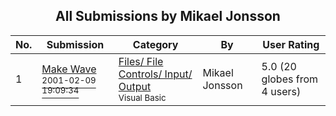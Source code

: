 ﻿<div align="center">

## All Submissions by Mikael Jonsson

</div>

No.  | Submission | Category | By   | User Rating
---- | ---------- | -------- | ---- | -----------
1 | [Make Wave<br /><sup>2001-02-09 19:09:34</sup>](https://github.com/Planet-Source-Code/mikael-jonsson-make-wave__1-15148) | [Files/ File Controls/ Input/ Output<br /><sup>Visual Basic</sup>](../ByCategory/files-file-controls-input-output__1-3.md) | Mikael Jonsson | 5.0 (20 globes from 4 users)
